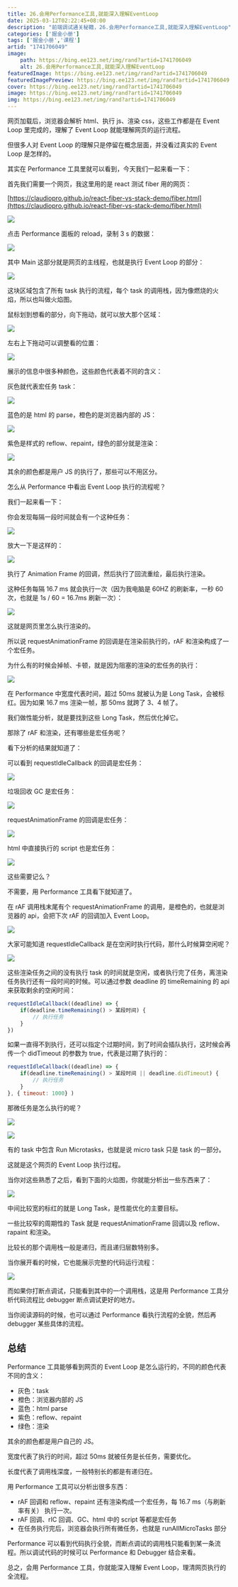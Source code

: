 ```yaml
---
title: 26.会用Performance工具,就能深入理解EventLoop
date: 2025-03-12T02:22:45+08:00
description: "前端调试通关秘籍，26.会用Performance工具,就能深入理解EventLoop"
categories: ['掘金小册']
tags: ['掘金小册','课程']
artid: "1741706049"
image:
    path: https://bing.ee123.net/img/rand?artid=1741706049
    alt: 26.会用Performance工具,就能深入理解EventLoop
featuredImage: https://bing.ee123.net/img/rand?artid=1741706049
featuredImagePreview: https://bing.ee123.net/img/rand?artid=1741706049
cover: https://bing.ee123.net/img/rand?artid=1741706049
image: https://bing.ee123.net/img/rand?artid=1741706049
img: https://bing.ee123.net/img/rand?artid=1741706049
---
```


网页加载后，浏览器会解析 html、执行 js、渲染 css，这些工作都是在 Event Loop 里完成的，理解了 Event Loop 就能理解网页的运行流程。

但很多人对 Event Loop 的理解只是停留在概念层面，并没看过真实的 Event Loop 是怎样的。

其实在 Performance 工具里就可以看到，今天我们一起来看一下：

首先我们需要一个网页，我这里用的是 react 测试 fiber 用的网页：

[https://claudiopro.github.io/react-fiber-vs-stack-demo/fiber.html](https://claudiopro.github.io/react-fiber-vs-stack-demo/fiber.html)

![](https://p1-juejin.byteimg.com/tos-cn-i-k3u1fbpfcp/7ee7f9b4ad1a4137a03a671bc5ba58e0~tplv-k3u1fbpfcp-watermark.image?)

点击 Performance 面板的 reload，录制 3 s 的数据：

![](https://p3-juejin.byteimg.com/tos-cn-i-k3u1fbpfcp/7c630e46f2624dfbb55db80b6be87e18~tplv-k3u1fbpfcp-watermark.image?)

其中 Main 这部分就是网页的主线程，也就是执行 Event Loop 的部分：

![](https://p9-juejin.byteimg.com/tos-cn-i-k3u1fbpfcp/5b96063054014c39b6d7ffa9a4fb1f40~tplv-k3u1fbpfcp-watermark.image?)

这块区域包含了所有 task 执行的流程，每个 task 的调用栈，因为像燃烧的火焰，所以也叫做火焰图。

鼠标划到想看的部分，向下拖动，就可以放大那个区域：

![](https://p9-juejin.byteimg.com/tos-cn-i-k3u1fbpfcp/7ea97e5cde004853a68315aab07c4fea~tplv-k3u1fbpfcp-watermark.image?)

左右上下拖动可以调整看的位置：

![](https://p3-juejin.byteimg.com/tos-cn-i-k3u1fbpfcp/919cad7201574741a798522e4c6eeceb~tplv-k3u1fbpfcp-watermark.image?)

展示的信息中很多种颜色，这些颜色代表着不同的含义：

灰色就代表宏任务 task：

![](https://p9-juejin.byteimg.com/tos-cn-i-k3u1fbpfcp/43f8048aba374c4da4935c3e6b91fcdf~tplv-k3u1fbpfcp-watermark.image?)

蓝色的是 html 的 parse，橙色的是浏览器内部的 JS：

![](https://p6-juejin.byteimg.com/tos-cn-i-k3u1fbpfcp/6203a905499a41c09d81bb207c8512f4~tplv-k3u1fbpfcp-watermark.image?)

紫色是样式的 reflow、repaint，绿色的部分就是渲染：

![](https://p6-juejin.byteimg.com/tos-cn-i-k3u1fbpfcp/adb88bbc108149c4aae9eba7c5d91c05~tplv-k3u1fbpfcp-watermark.image?)

其余的颜色都是用户 JS 的执行了，那些可以不用区分。

怎么从 Performance 中看出 Event Loop 执行的流程呢？

我们一起来看一下：

你会发现每隔一段时间就会有一个这种任务：

![](https://p9-juejin.byteimg.com/tos-cn-i-k3u1fbpfcp/b43e85e13beb454ea64bfbc2f166e1e9~tplv-k3u1fbpfcp-watermark.image?)

放大一下是这样的：

![](https://p3-juejin.byteimg.com/tos-cn-i-k3u1fbpfcp/fcbe336bab2b4b52909646dd6f8747e6~tplv-k3u1fbpfcp-watermark.image?)

执行了 Animation Frame 的回调，然后执行了回流重绘，最后执行渲染。

这种任务每隔 16.7 ms 就会执行一次（因为我电脑是 60HZ 的刷新率，一秒 60 次，也就是 1s / 60 = 16.7ms 刷新一次）：

![](https://p3-juejin.byteimg.com/tos-cn-i-k3u1fbpfcp/98e4df9c04394642b706ad7f5ab4c03a~tplv-k3u1fbpfcp-watermark.image?)

这就是网页里怎么执行渲染的。

所以说 requestAnimationFrame 的回调是在渲染前执行的，rAF 和渲染构成了一个宏任务。

为什么有的时候会掉帧、卡顿，就是因为阻塞的渲染的宏任务的执行：

![](https://p1-juejin.byteimg.com/tos-cn-i-k3u1fbpfcp/18ef87c912a7450aaafa6f45e8fdff04~tplv-k3u1fbpfcp-watermark.image?)

在 Performance 中宽度代表时间，超过 50ms 就被认为是 Long Task，会被标红。因为如果 16.7 ms 渲染一帧，那 50ms 就跨了 3、4 帧了。

我们做性能分析，就是要找到这些 Long Task，然后优化掉它。

那除了 rAF 和渲染，还有哪些是宏任务呢？

看下分析的结果就知道了：

可以看到 requestIdleCallback 的回调是宏任务：

![](https://p9-juejin.byteimg.com/tos-cn-i-k3u1fbpfcp/8bb1171ed9254660bbd109f11247287d~tplv-k3u1fbpfcp-watermark.image?)

垃圾回收 GC 是宏任务：

![](https://p6-juejin.byteimg.com/tos-cn-i-k3u1fbpfcp/a6fcd11ac5294fa3b8f3112866e24728~tplv-k3u1fbpfcp-watermark.image?)

requestAnimationFrame 的回调是宏任务：

![](https://p9-juejin.byteimg.com/tos-cn-i-k3u1fbpfcp/3eb80e69e6e646c5936fe75feec8bdd8~tplv-k3u1fbpfcp-watermark.image?)

html 中直接执行的 script 也是宏任务：

![](https://p6-juejin.byteimg.com/tos-cn-i-k3u1fbpfcp/4f638039cdf64311bade36a48ec547b0~tplv-k3u1fbpfcp-watermark.image?)

这些需要记么？

不需要，用 Performance 工具看下就知道了。

在 rAF 调用栈末尾有个 requestAnimationFrame 的调用，是橙色的，也就是浏览器的 api，会把下次 rAF 的回调加入 Event Loop。

![](https://p6-juejin.byteimg.com/tos-cn-i-k3u1fbpfcp/7c67eb4d5e5a473687dff436a073b764~tplv-k3u1fbpfcp-watermark.image?)

大家可能知道 requestIdleCallback 是在空闲时执行代码，那什么时候算空闲呢？

![](https://p6-juejin.byteimg.com/tos-cn-i-k3u1fbpfcp/06e147367ce34d9ca87b6288525b2036~tplv-k3u1fbpfcp-watermark.image?)

这些渲染任务之间的没有执行 task 的时间就是空闲，或者执行完了任务，离渲染任务执行还有一段时间的时候。可以通过参数 deadline 的 timeRemaining 的 api 来获取剩余的空闲时间：

```javascript
requestIdleCallback((deadline) => {
    if(deadline.timeRemaining() > 某段时间) {
        // 执行任务
    }
})
```
如果一直得不到执行，还可以指定个过期时间，到了时间会插队执行，这时候会再传一个 didTimeout 的参数为 true，代表是过期了执行的：

```javascript
requestIdleCallback((deadline) => {
    if(deadline.timeRemaining() > 某段时间 || deadline.didTimeout) {
        // 执行任务
    }
}, { timeout: 1000} )
```

那微任务是怎么执行的呢？

![](https://p1-juejin.byteimg.com/tos-cn-i-k3u1fbpfcp/c92d5c32abf444f68f6f45735bbec51c~tplv-k3u1fbpfcp-watermark.image?)


![](https://p3-juejin.byteimg.com/tos-cn-i-k3u1fbpfcp/fd98b061f69c4db6a0b4c20c4dd314ba~tplv-k3u1fbpfcp-watermark.image?)

有的 task 中包含 Run Microtasks，也就是说 micro task 只是 task 的一部分。

这就是这个网页的 Event Loop 执行过程。

当你对这些熟悉了之后，看到下面的火焰图，你就能分析出一些东西来了：

![](https://p6-juejin.byteimg.com/tos-cn-i-k3u1fbpfcp/c26885c1d4ba4cfd857bbd18105eec8c~tplv-k3u1fbpfcp-watermark.image?)

中间比较宽的标红的就是 Long Task，是性能优化的主要目标。

一些比较窄的周期性的 Task 就是 requestAnimationFrame 回调以及 reflow、rapaint 和渲染。

比较长的那个调用栈一般是递归，而且递归层数特别多。

当你展开看的时候，它也能展示完整的代码运行流程：

![](https://p3-juejin.byteimg.com/tos-cn-i-k3u1fbpfcp/fbf04df2a7554536a4b1c2d07d82b5e8~tplv-k3u1fbpfcp-watermark.image?)

而如果你打断点调试，只能看到其中的一个调用栈，这是用 Performance 工具分析代码流程比 debugger 断点调试更好的地方。

当你阅读源码的时候，也可以通过 Performance 看执行流程的全貌，然后再 debugger 某些具体的流程。

## 总结

Performance 工具能够看到网页的 Event Loop 是怎么运行的，不同的颜色代表不同的含义：

- 灰色：task
- 橙色：浏览器内部的 JS
- 蓝色：html parse
- 紫色：reflow、repaint
- 绿色：渲染

其余的颜色都是用户自己的 JS。

宽度代表了执行的时间，超过 50ms 就被任务是长任务，需要优化。

长度代表了调用栈深度，一般特别长的都是有递归在。

用 Performance 工具可以分析出很多东西：

- rAF 回调和 reflow、repaint 还有渲染构成一个宏任务，每 16.7 ms（与刷新率有关） 执行一次。
- rAF 回调、rIC 回调、GC、html 中的 script 等都是宏任务
- 在任务执行完后，浏览器会执行所有微任务，也就是 runAllMicroTasks 部分

Performance 可以看到代码执行全貌，而断点调试的调用栈只能看到某一条流程。所以调试代码的时候可以 Performance 和 Debugger 结合来看。

总之，会用 Performance 工具，你就能深入理解 Event Loop，理清网页执行的全流程。
